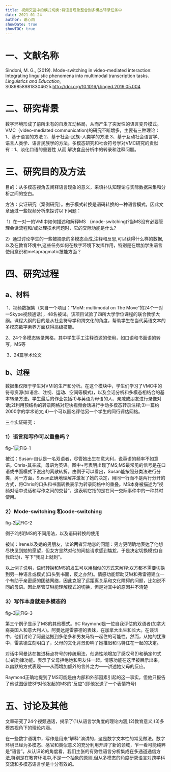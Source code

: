 ```yaml
---
title: 视频交互中的模式切换:将语言现象整合到多模态转录任务中
date: 2021-01-24
author: 谢心雨
showDate: true
showTOC: true
---
```


# 一、文献名称

Sindoni, M. G., (2019). Mode-switching in video-mediated interaction: Integrating linguistic phenomena into multimodal transcription tasks. *Linguistics and Education*,  S0898589818304625.http://doi.org/10.1016/j.linged.2019.05.004 

# 二、研究背景

​		数字环境形成了前所未有的自发互动格局，从而产生了突发性的语言变异模式。VMC（video-mediated communication)的研究不断增多，主要有三种理论：1、基于语言的方法  2、基于社会-民族-人类学的方法  3、基于互动社会语言学、语言人类学、语言民族学的方法。多模态研究和社会符号学对VMC研究的贡献有：1、淡化口语的重要性 从而 解决食品分析中的转录和注释问题。

# 三、研究目的及方法

​		目的：从多模态视角去阐释语言现象的意义，来填补认知理论与实际数据采集和分析之间的空白。

​		方法：实证研究（案例研究）。由于模式转换是语码转换的一种语言模式，因此文章通过一些视频分析来探讨以下问题：

​		1）在一对一的VMI中如何描述和解释MS （mode-switching)?当MS没有必要管理会话流程和/或处理技术问题时，它的交际功能是什么?

​		2）通过讨论学生的一些被摘录的多模态合成,注释和反思,可以获得什么样的数据,以及在教育环境中,这些任务如何在数字环境下发挥作用，特别是在增加学生语言使用意识和metapragmatic技能方面？

# 四、研究过程

## a、材料

​		1、视频数据集（来自一个项目：“MoM: multimodal on The Move”的24个一对一Skype视频通话），48名被试。该项目试验了四所大学学位课程的联合教学大纲。课程大纲的目的是从社会符号学和跨文化的角度，帮助学生在当代英语文本的多模态数字素养方面获得高级技能。

​		2、24个多模态转录网格，其中学生手工注释资源的使用，如口语和书面语的转写，MS等

​		3、24篇学术论文

## b、过程

​		数据集仅限于学生对VMI的生产和分析。在这个模块中，学生们学习了VMC中的符号资源(如语言、注视、运动、空间等模式)，以及会话分析和多模态相结合的基本转录方法。学生最后的作业包括:1)与英语为母语的人、亲戚或朋友进行录像对话;2)利用预结构的转录网格对短块视频会话进行手动多模态转录注释;3)一篇约2000字的学术论文;4)一个可以匿名评估另一个学生的同行评估网格。

   三个实证研究：

### 1）语言和写作可以重叠吗？

fig-1![FIG-1](../Supporting_Information/2021-01-24-XXY2-Fig-1.png)

被试：Susan-自认是一名双语者，尽管她出生在意大利，说英语的频率不如意语。Chris-其亲戚，母语为英语。图中+号表明出现了MS;MS最常见的信号是在口语或书面模式下说出的离散转折。由例子可以看出，Susan能按照分类法进行分类，另一方面，Susan正确地理解并激发了她的决定，用同一行而不是两行分开的方式，将Chris的口头和书面转换表示为转录网格中的重叠。MS本身被描述为“视频对话中说话和写作之间的交替”，这表明它指的是在同一交际事件中的一种共时使用。

### 2）Mode-switching 和code-switching

fig-2![FIG-2](../Supporting_Information/2021-01-24-XXY2-Fig-2.png)

例子2说明MS的不同用法，以及语码转换的使用

被试：Irene以及她的男朋友，谈论两者异地恋的问题：男方更明确地表达了他想尽快见到她的愿望，但女方显然对他的间接请求感到尴尬，于是决定切换模式(自我启动)，写下“我马上就到”。

以上例子说明，语码转换和MS的发生可以用相似的方式来解释:双方都不需要切换到另一种语言或模式(口头到书面，反之亦然)。情感功能帮助艾琳和弗雷德建立一个有助于亲密感的团结网络，因此克服了远距离关系和文化障碍的问题，比如说不同的母语。因此尽管艾琳能理解模式的切换，但是对其中的原因并不清楚

### 3）写作本身就是多模态的

fig-3![FIG-3](../Supporting_Information/2021-01-24-XXY2-Fig-3.png)

第三个例子显示了MS的其他模式。SC Raymond是一位自我评估的双语者(加拿大裔美国人和意大利人)。阿曼达是雷蒙德的表妹，在加拿大出生和长大。在谈话中，他们讨论了阿曼达搬到多伦多和男友马特一起住的可能性。然而，从她的犹豫中，雷蒙德立刻明白了，父母的文化背景影响了她推迟和马特住在一起的决定。

对话中阿曼达在推进标点符号的传统用法，创造性地增加了感叹号(!)和确定句式(。)的韵律功能。表示了父母拒绝她和男友住一起。情感功能在这里被展示出来，以幽默的方式表现——从而增加额外的言外之力——讲述她父母的反应。

Raymond正确地提到了MS可能是由内部和外部因素引起的这一事实，但他只报告了他试图促使SP对他发起的MS的“反应”(即他发送了一个表情符号)

# 五、讨论及其他

文章研究了24个视频通话，揭示了(1)从语言学角度的理论内涵;(2)教育意义;(3)多模态视角下的理论内涵。

在一些数字语境中，写作是用来“解释”演讲的，这是数字文本性的常见做法。数字环境已经为多模态、感官和类似意义的充分利用开辟了新的领域，乍一看可能纯粹是“语言”。从认识论的角度看，我们主张的有效性语言分析集成在多通道通信方法,特别是在教育环境中,不是一个抽象的原则,但从多模态的角度研究语言对跨学科交流和多模态语言学是十分有效的。

